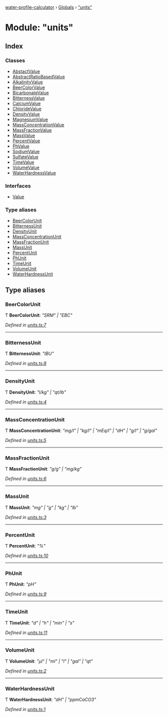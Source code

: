 [water-profile-calculator](../README.md) › [Globals](../globals.md) › ["units"](_units_.md)

# Module: "units"

## Index

### Classes

* [AbstactValue](../classes/_units_.abstactvalue.md)
* [AbstractRatioBasedValue](../classes/_units_.abstractratiobasedvalue.md)
* [AlkalinityValue](../classes/_units_.alkalinityvalue.md)
* [BeerColorValue](../classes/_units_.beercolorvalue.md)
* [BicarbonateValue](../classes/_units_.bicarbonatevalue.md)
* [BitternessValue](../classes/_units_.bitternessvalue.md)
* [CalciumValue](../classes/_units_.calciumvalue.md)
* [ChlorideValue](../classes/_units_.chloridevalue.md)
* [DensityValue](../classes/_units_.densityvalue.md)
* [MagnesiumValue](../classes/_units_.magnesiumvalue.md)
* [MassConcentrationValue](../classes/_units_.massconcentrationvalue.md)
* [MassFractionValue](../classes/_units_.massfractionvalue.md)
* [MassValue](../classes/_units_.massvalue.md)
* [PercentValue](../classes/_units_.percentvalue.md)
* [PhValue](../classes/_units_.phvalue.md)
* [SodiumValue](../classes/_units_.sodiumvalue.md)
* [SulfateValue](../classes/_units_.sulfatevalue.md)
* [TimeValue](../classes/_units_.timevalue.md)
* [VolumeValue](../classes/_units_.volumevalue.md)
* [WaterHardnessValue](../classes/_units_.waterhardnessvalue.md)

### Interfaces

* [Value](../interfaces/_units_.value.md)

### Type aliases

* [BeerColorUnit](_units_.md#beercolorunit)
* [BitternessUnit](_units_.md#bitternessunit)
* [DensityUnit](_units_.md#densityunit)
* [MassConcentrationUnit](_units_.md#massconcentrationunit)
* [MassFractionUnit](_units_.md#massfractionunit)
* [MassUnit](_units_.md#massunit)
* [PercentUnit](_units_.md#percentunit)
* [PhUnit](_units_.md#phunit)
* [TimeUnit](_units_.md#timeunit)
* [VolumeUnit](_units_.md#volumeunit)
* [WaterHardnessUnit](_units_.md#waterhardnessunit)

## Type aliases

###  BeerColorUnit

Ƭ **BeerColorUnit**: *"SRM" | "EBC"*

*Defined in [units.ts:7](https://github.com/anttileppa/water-profile-calculator/blob/5b306f6/src/units.ts#L7)*

___

###  BitternessUnit

Ƭ **BitternessUnit**: *"IBU"*

*Defined in [units.ts:8](https://github.com/anttileppa/water-profile-calculator/blob/5b306f6/src/units.ts#L8)*

___

###  DensityUnit

Ƭ **DensityUnit**: *"l/kg" | "qt/lb"*

*Defined in [units.ts:4](https://github.com/anttileppa/water-profile-calculator/blob/5b306f6/src/units.ts#L4)*

___

###  MassConcentrationUnit

Ƭ **MassConcentrationUnit**: *"mg/l" | "kg/l" | "mEq/l" | "dH" | "g/l" | "g/gal"*

*Defined in [units.ts:5](https://github.com/anttileppa/water-profile-calculator/blob/5b306f6/src/units.ts#L5)*

___

###  MassFractionUnit

Ƭ **MassFractionUnit**: *"g/g" | "mg/kg"*

*Defined in [units.ts:6](https://github.com/anttileppa/water-profile-calculator/blob/5b306f6/src/units.ts#L6)*

___

###  MassUnit

Ƭ **MassUnit**: *"mg" | "g" | "kg" | "lb"*

*Defined in [units.ts:3](https://github.com/anttileppa/water-profile-calculator/blob/5b306f6/src/units.ts#L3)*

___

###  PercentUnit

Ƭ **PercentUnit**: *"%"*

*Defined in [units.ts:10](https://github.com/anttileppa/water-profile-calculator/blob/5b306f6/src/units.ts#L10)*

___

###  PhUnit

Ƭ **PhUnit**: *"pH"*

*Defined in [units.ts:9](https://github.com/anttileppa/water-profile-calculator/blob/5b306f6/src/units.ts#L9)*

___

###  TimeUnit

Ƭ **TimeUnit**: *"d" | "h" | "min" | "s"*

*Defined in [units.ts:11](https://github.com/anttileppa/water-profile-calculator/blob/5b306f6/src/units.ts#L11)*

___

###  VolumeUnit

Ƭ **VolumeUnit**: *"μl" | "ml" | "l" | "gal" | "qt"*

*Defined in [units.ts:2](https://github.com/anttileppa/water-profile-calculator/blob/5b306f6/src/units.ts#L2)*

___

###  WaterHardnessUnit

Ƭ **WaterHardnessUnit**: *"dH" | "ppmCaCO3"*

*Defined in [units.ts:1](https://github.com/anttileppa/water-profile-calculator/blob/5b306f6/src/units.ts#L1)*
